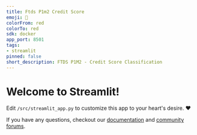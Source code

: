 ```yaml
---
title: Ftds P1m2 Credit Score
emoji: 🚀
colorFrom: red
colorTo: red
sdk: docker
app_port: 8501
tags:
- streamlit
pinned: false
short_description: FTDS P1M2 - Credit Score Classification
---
```


# Welcome to Streamlit!

Edit `/src/streamlit_app.py` to customize this app to your heart's desire. :heart:

If you have any questions, checkout our [documentation](https://docs.streamlit.io) and [community
forums](https://discuss.streamlit.io).
